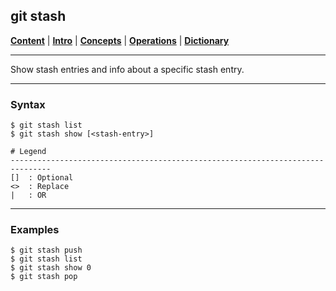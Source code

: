 ## git stash

[**Content**](../../README.md) |
[**Intro**](../../01-Introduction/introduction.md) |
[**Concepts**](../../02-Concepts/concepts.md) |
[**Operations**](../../03-Operations/operations.md) |
[**Dictionary**](../../04-Appendix/dictionary.md)
________________________________________________________________________________

Show stash entries and info about a specific stash entry.

-------------------------------------------------------------------------------
### Syntax
```
$ git stash list               
$ git stash show [<stash-entry>]

# Legend
-------------------------------------------------------------------------------
[]  : Optional
<>  : Replace
|   : OR
```

-------------------------------------------------------------------------------
### Examples
```shell
$ git stash push
$ git stash list
$ git stash show 0
$ git stash pop
```


